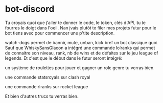# bot-discord
Tu croyais quoi que j'aller te donner le code, le token, clés d'API, tu te fourres le doigt dans l'oeil. Nan jvais plutôt te filer mes projets futur pour le bot tiens avec pour commencer une p'tite description.

watch-dogs permet de bannir, mute, unban, kick bref un bot classique quoi. Sauf que WhiskySansGlacon a intégré une commande lolranks qui permet de connaitre son niveau, rank, nb de wins et de défaites sur le jeu league of legends. Et c'est que le début dans le futur seront intégré:

  un système de roulettes pour jouer et gagner un role genre tu verras bien.

  une commande statsroyals sur clash royal

  une commande rlranks sur rocket league

Et bien d'autres trucs tu verras bien.

